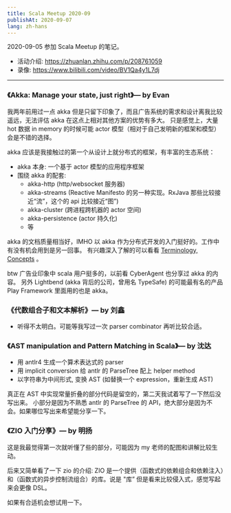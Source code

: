 ```yaml
---
title: Scala Meetup 2020-09
publishAt: 2020-09-07
lang: zh-hans
---
```


2020-09-05 参加 Scala Meetup 的笔记。

- 活动介绍: https://zhuanlan.zhihu.com/p/208761059
- 录像: https://www.bilibili.com/video/BV1Qa4y1L7dj

---

### 《Akka: Manage your state, just right》— by Evan

我两年前用过一点 akka 但是只留下印象了，而且广告系统的需求和设计离我比较遥远，无法评估 akka 在这点上相对其他方案的优势有多大。
只是感觉上，大量 hot 数据 in memory 的时候可能 actor 模型（相对于自己发明新的框架和模型）会是不错的选择。

akka 应该是我接触过的第一个从设计上就分布式的框架，有丰富的生态系统：

- akka 本身: 一个基于 actor 模型的应用程序框架
- 围绕 akka 的配套:
  - akka-http (http/websocket 服务器)
  - akka-streams (Reactive Manifesto 的另一种实现。RxJava 那些比较接近“流”，这个的 api 比较接近“图”)
  - akka-cluster (跨进程跨机器的 actor 空间)
  - akka-persistence (actor 持久化)
  - 等

akka 的文档质量相当好，IMHO 以 akka 作为分布式开发的入门挺好的。工作中有没有机会用到是另一回事。
有兴趣深入了解的可以看看 [Terminology, Concepts](https://doc.akka.io/docs/akka/2.6.8/general/terminology.html) 。

btw 广告业印象中 scala 用户挺多的，以前看 CyberAgent 也分享过 akka 的内容。
另外 Lightbend (akka 背后的公司，曾用名 TypeSafe) 的可能最有名的产品 Play Framework 里面用的也是 akka。

### 《代数组合子和文本解析》— by 刘鑫

- 听得不太明白。可能等我写过一次 parser combinator 再听比较合适。

### 《AST manipulation and Pattern Matching in Scala》— by 沈达

- 用 antlr4 生成一个算术表达式的 parser
- 用 implicit conversion 给 antlr 的 ParseTree 配上 helper method
- 以字符串为中间形式, 变换 AST (如替换一个 expression，重新生成 AST)

真正在 AST 中实现常量折叠的部分代码是留空的，第二天我试着写了一下然后没写出来。
小部分是因为不熟悉 antlr 的 ParseTree 的 API，绝大部分是因为不会。如果哪位写出来希望能分享一下。

### 《ZIO 入门分享》— by 明扬

这是我最觉得第一次就听懂了些的部分，可能因为 my 老师的配图和讲解比较生动。

后来又简单看了一下 zio 的介绍:
ZIO 是一个提供（函数式的依赖组合和依赖注入）和（函数式的异步控制流组合）的库。说是 "库” 但是看来比较侵入式，感觉写起来会更像 DSL。

如果有合适机会想试用一下。

